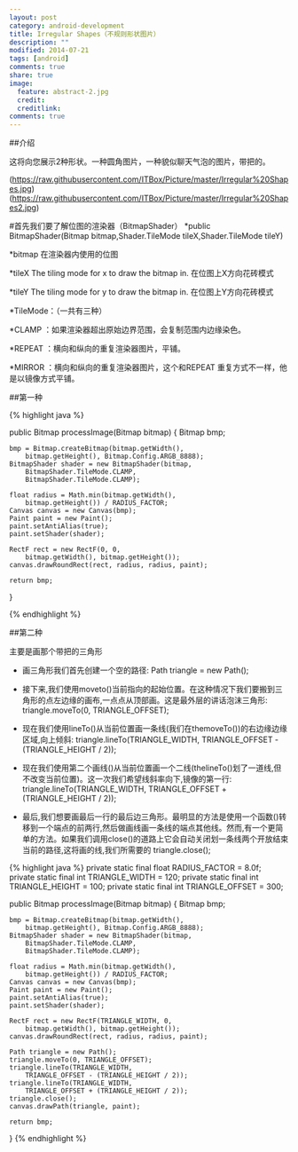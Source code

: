 ```yaml
---
layout: post
category: android-development
title: Irregular Shapes（不规则形状图片）
description: ""
modified: 2014-07-21
tags: [android]
comments: true
share: true
image:
  feature: abstract-2.jpg
  credit: 
  creditlink: 
comments: true
---
```



##介绍

这将向您展示2种形状。一种圆角图片，一种貌似聊天气泡的图片，带把的。

(https://raw.githubusercontent.com/ITBox/Picture/master/Irregular%20Shapes.jpg)
(https://raw.githubusercontent.com/ITBox/Picture/master/Irregular%20Shapes2.jpg)

#首先我们要了解位图的渲染器（BitmapShader）
*public   BitmapShader(Bitmap bitmap,Shader.TileMode tileX,Shader.TileMode tileY)

*bitmap   在渲染器内使用的位图

*tileX      The tiling mode for x to draw the bitmap in.   在位图上X方向花砖模式

*tileY     The tiling mode for y to draw the bitmap in.    在位图上Y方向花砖模式

*TileMode：（一共有三种）

*CLAMP  ：如果渲染器超出原始边界范围，会复制范围内边缘染色。

*REPEAT ：横向和纵向的重复渲染器图片，平铺。

*MIRROR ：横向和纵向的重复渲染器图片，这个和REPEAT 重复方式不一样，他是以镜像方式平铺。

##第一种

{% highlight java %}

public Bitmap processImage(Bitmap bitmap) {
    Bitmap bmp;
 
    bmp = Bitmap.createBitmap(bitmap.getWidth(), 
        bitmap.getHeight(), Bitmap.Config.ARGB_8888);
    BitmapShader shader = new BitmapShader(bitmap, 
        BitmapShader.TileMode.CLAMP, 
        BitmapShader.TileMode.CLAMP);
 
    float radius = Math.min(bitmap.getWidth(), 
        bitmap.getHeight()) / RADIUS_FACTOR;
    Canvas canvas = new Canvas(bmp);
    Paint paint = new Paint();
    paint.setAntiAlias(true);
    paint.setShader(shader);
 
    RectF rect = new RectF(0, 0, 
        bitmap.getWidth(), bitmap.getHeight());
    canvas.drawRoundRect(rect, radius, radius, paint);
 
    return bmp;
}

{% endhighlight %}

##第二种 

主要是画那个带把的三角形
* 画三角形我们首先创建一个空的路径:
Path triangle = new Path();

* 接下来,我们使用moveto()当前指向的起始位置。在这种情况下我们要搬到三角形的点左边缘的画布,一点点从顶部画。这是最外层的讲话泡沫三角形:
triangle.moveTo(0, TRIANGLE_OFFSET);

* 现在我们使用lineTo()从当前位置画一条线(我们在themoveTo())的右边缘边缘区域,向上倾斜:
triangle.lineTo(TRIANGLE_WIDTH, TRIANGLE_OFFSET - (TRIANGLE_HEIGHT / 2));

* 现在我们使用第二个画线()从当前位置画一个二线(thelineTo()划了一道线,但不改变当前位置)。这一次我们希望线斜率向下,镜像的第一行:
triangle.lineTo(TRIANGLE_WIDTH, TRIANGLE_OFFSET + (TRIANGLE_HEIGHT / 2));

* 最后,我们想要画最后一行的最后边三角形。最明显的方法是使用一个函数()转移到一个端点的前两行,然后做画线画一条线的端点其他线。然而,有一个更简单的方法。如果我们调用close()的道路上它会自动关闭划一条线两个开放结束当前的路径,这将画的线,我们所需要的
triangle.close();

{% highlight java %}
private static final float RADIUS_FACTOR = 8.0f;
private static final int TRIANGLE_WIDTH = 120;
private static final int TRIANGLE_HEIGHT = 100;
private static final int TRIANGLE_OFFSET = 300;

public Bitmap processImage(Bitmap bitmap) {
    Bitmap bmp;

    bmp = Bitmap.createBitmap(bitmap.getWidth(), 
        bitmap.getHeight(), Bitmap.Config.ARGB_8888);
    BitmapShader shader = new BitmapShader(bitmap, 
        BitmapShader.TileMode.CLAMP, 
        BitmapShader.TileMode.CLAMP);

    float radius = Math.min(bitmap.getWidth(), 
        bitmap.getHeight()) / RADIUS_FACTOR;
    Canvas canvas = new Canvas(bmp);
    Paint paint = new Paint();
    paint.setAntiAlias(true);
    paint.setShader(shader);

    RectF rect = new RectF(TRIANGLE_WIDTH, 0, 
        bitmap.getWidth(), bitmap.getHeight());
    canvas.drawRoundRect(rect, radius, radius, paint);

    Path triangle = new Path();
    triangle.moveTo(0, TRIANGLE_OFFSET);
    triangle.lineTo(TRIANGLE_WIDTH, 
        TRIANGLE_OFFSET - (TRIANGLE_HEIGHT / 2));
    triangle.lineTo(TRIANGLE_WIDTH, 
        TRIANGLE_OFFSET + (TRIANGLE_HEIGHT / 2));
    triangle.close();
    canvas.drawPath(triangle, paint);

    return bmp;
}
{% endhighlight %}